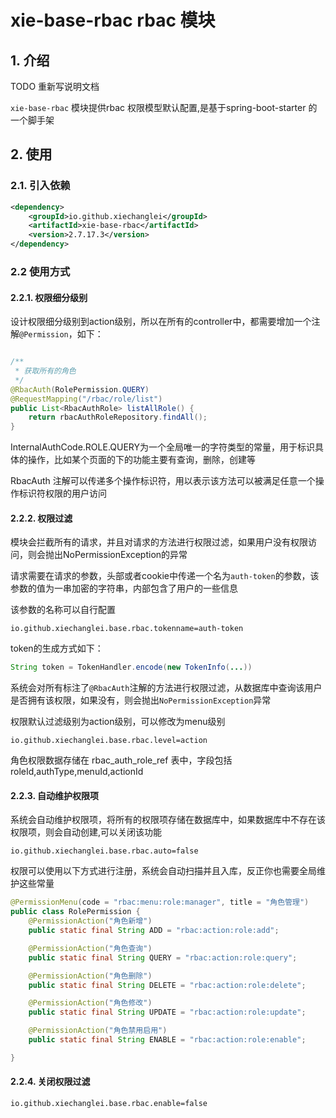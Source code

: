 # xie-base-rbac rbac 模块

## 1. 介绍

TODO 重新写说明文档

`xie-base-rbac` 模块提供rbac 权限模型默认配置,是基于spring-boot-starter 的一个脚手架

## 2. 使用

### 2.1. 引入依赖

```xml
<dependency>
    <groupId>io.github.xiechanglei</groupId>
    <artifactId>xie-base-rbac</artifactId>
    <version>2.7.17.3</version>
</dependency>
```

### 2.2 使用方式

#### 2.2.1. 权限细分级别

设计权限细分级别到action级别，所以在所有的controller中，都需要增加一个注解`@Permission`，如下：

```java

/**
 * 获取所有的角色
 */
@RbacAuth(RolePermission.QUERY)
@RequestMapping("/rbac/role/list")
public List<RbacAuthRole> listAllRole() {
    return rbacAuthRoleRepository.findAll();
}
```
InternalAuthCode.ROLE.QUERY为一个全局唯一的字符类型的常量，用于标识具体的操作，比如某个页面的下的功能主要有查询，删除，创建等

RbacAuth 注解可以传递多个操作标识符，用以表示该方法可以被满足任意一个操作标识符权限的用户访问

#### 2.2.2. 权限过滤

模块会拦截所有的请求，并且对请求的方法进行权限过滤，如果用户没有权限访问，则会抛出NoPermissionException的异常

请求需要在请求的参数，头部或者cookie中传递一个名为`auth-token`的参数，该参数的值为一串加密的字符串，内部包含了用户的一些信息

该参数的名称可以自行配置
```properties
io.github.xiechanglei.base.rbac.tokenname=auth-token
```
token的生成方式如下：
```java
String token = TokenHandler.encode(new TokenInfo(...))
```

系统会对所有标注了`@RbacAuth`注解的方法进行权限过滤，从数据库中查询该用户是否拥有该权限，如果没有，则会抛出`NoPermissionException`异常

权限默认过滤级别为action级别，可以修改为menu级别

```properties
io.github.xiechanglei.base.rbac.level=action
```

角色权限数据存储在 rbac_auth_role_ref 表中，字段包括 roleId,authType,menuId,actionId

#### 2.2.3. 自动维护权限项

系统会自动维护权限项，将所有的权限项存储在数据库中，如果数据库中不存在该权限项，则会自动创建,可以关闭该功能

```properties
io.github.xiechanglei.base.rbac.auto=false
```

权限可以使用以下方式进行注册，系统会自动扫描并且入库，反正你也需要全局维护这些常量
```java
@PermissionMenu(code = "rbac:menu:role:manager", title = "角色管理")
public class RolePermission {
    @PermissionAction("角色新增")
    public static final String ADD = "rbac:action:role:add";

    @PermissionAction("角色查询")
    public static final String QUERY = "rbac:action:role:query";

    @PermissionAction("角色删除")
    public static final String DELETE = "rbac:action:role:delete";

    @PermissionAction("角色修改")
    public static final String UPDATE = "rbac:action:role:update";

    @PermissionAction("角色禁用启用")
    public static final String ENABLE = "rbac:action:role:enable";

}

```

#### 2.2.4. 关闭权限过滤

```properties
io.github.xiechanglei.base.rbac.enable=false
```



